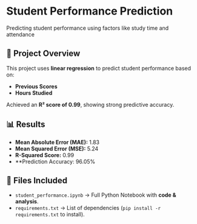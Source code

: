 # Student Performance Prediction
Predicting student performance using factors like study time and attendance

## 📌 Project Overview
This project uses **linear regression** to predict student performance based on:
- **Previous Scores**
- **Hours Studied**

Achieved an **R² score of 0.99**, showing strong predictive accuracy.

## 📊 Results
- **Mean Absolute Error (MAE):** 1.83
- **Mean Squared Error (MSE):** 5.24
- **R-Squared Score:** 0.99
- **Prediction Accuracy: 96.05%

## 📂 Files Included
- `student_performance.ipynb` → Full Python Notebook with **code & analysis**.
- `requirements.txt` → List of dependencies (`pip install -r requirements.txt` to install).
